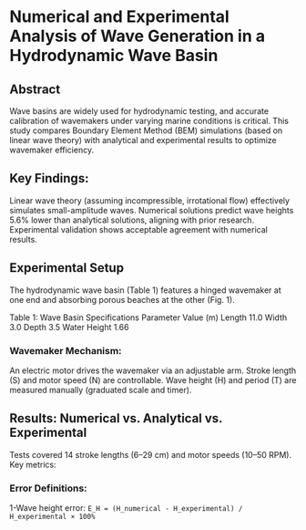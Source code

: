 # Numerical and Experimental Analysis of Wave Generation in a Hydrodynamic Wave Basin
## Abstract
Wave basins are widely used for hydrodynamic testing, and accurate calibration of wavemakers under varying marine conditions is critical. This study compares Boundary Element Method (BEM) simulations (based on linear wave theory) with analytical and experimental results to optimize wavemaker efficiency.

## Key Findings:
Linear wave theory (assuming incompressible, irrotational flow) effectively simulates small-amplitude waves.
Numerical solutions predict wave heights 5.6% lower than analytical solutions, aligning with prior research.
Experimental validation shows acceptable agreement with numerical results.

## Experimental Setup
The hydrodynamic wave basin (Table 1) features a hinged wavemaker at one end and absorbing porous beaches at the other (Fig. 1).

Table 1: Wave Basin Specifications
Parameter	Value (m)
Length	11.0
Width	3.0
Depth	3.5
Water Height	1.66

### Wavemaker Mechanism:
An electric motor drives the wavemaker via an adjustable arm.
Stroke length (S) and motor speed (N) are controllable.
Wave height (H) and period (T) are measured manually (graduated scale and timer).
 	  	 
## Results: Numerical vs. Analytical vs. Experimental
Tests covered 14 stroke lengths (6–29 cm) and motor speeds (10–50 RPM). Key metrics:
### Error Definitions:
1-Wave height error:
`E_H = (H_numerical - H_experimental) / H_experimental × 100%`
